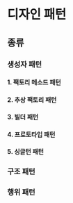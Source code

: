 # 디자인 패턴
## 종류
### 생성자 패턴
#### 1. 팩토리 메소드 패턴
#### 2. 추상 팩토리 패턴
#### 3. 빌더 패턴
#### 4. 프로토타입 패턴
#### 5. 싱글턴 패턴

### 구조 패턴
### 행위 패턴
